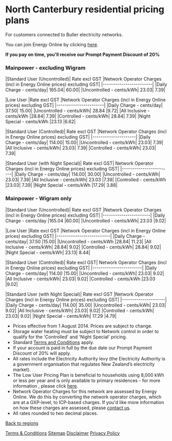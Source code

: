 # North Canterbury residential pricing plans
For customers connected to Buller electricity networks.

You can join Energy Online by clicking [here](http://www.energyonline.co.nz/Default.aspx?tabid=98).

**If you pay on time, you'll receive our Prompt Payment Discount of 20%**


### Mainpower - excluding Wigram
|Standard User (Uncontrolled)|	Rate excl GST	|Network Operator Charges (incl in Energy Online prices) excluding GST|
|------------------------|
|Daily Charge - cents/day|	165.04|	60.00|
|Uncontrolled - cents/kWh|	23.03|	7.39|
 

|Low User	|Rate excl GST	|Network Operator Charges (incl in Energy Online prices) excluding GST|
|-----------------------|
|Daily Charge - cents/day|	37.50|	15.00|
|Uncontrolled - cents/kWh|	28.84	|9.72|
|All Inclusive - cents/kWh	|28.84|	7.39|
|Controlled - cents/kWh|	28.84|	7.39|
|Night Special - cents/kWh	|23.13	|6.62|
 

|Standard User (Controlled)|	Rate excl GST	|Network Operator Charges (incl in Energy Online prices) excluding GST|
|---------------------|
|Daily Charge - cents/day|	114.00|	15.00|
|Uncontrolled - cents/kWh|	23.03|	7.39|
|All Inclusive - cents/kWh|	23.03|	7.39|
|Controlled - cents/kWh|	23.03|	7.39|
 

|Standard User (with Night Special)|	Rate excl GST|	Network Operator Charges (incl in Energy Online prices) excluding GST|
|------------------------|
|Daily Charge - cents/day|	114.00|	30.00|
|Uncontrolled - cents/kWh|	23.03|	7.39|
|All Inclusive - cents/kWh|	23.03	|7.39|
|Controlled - cents/kWh	|23.03|	7.39|
|Night Special - cents/kWh	|17.29|	3.88|
 

### Mainpower - Wigram only
|Standard User (Uncontrolled)|	Rate excl GST	|Network Operator Charges (incl in Energy Online prices) excluding GST|
|-----------------------|
|Daily Charge - cents/day	|165.04	|60.00|
|Uncontrolled - cents/kWh|	23.03	|9.02|
 

|Low User	|Rate excl GST	|Network Operator Charges (incl in Energy Online prices) excluding GST|
|--------------------------|
|Daily Charge - cents/day|	37.50	|15.00|
|Uncontrolled - cents/kWh	|28.84|	11.23|
|All Inclusive - cents/kWh|	28.84|	9.02|
|Controlled - cents/kWh|	28.84|	9.02|
|Night Special - cents/kWh|	23.13|	8.44|
 

|Standard User (Controlled)|	Rate excl GST|	Network Operator Charges (incl in Energy Online prices) excluding GST|
|------------------------|
|Daily Charge - cents/day|	114.00	|15.00|
|Uncontrolled - cents/kWh|	23.03|	9.02|
|All Inclusive - cents/kWh|	23.03|	9.02|
|Controlled - cents/kWh	|23.03	|9.02|
 

|Standard User (with Night Special)|	Rate excl GST	|Network Operator Charges (incl in Energy Online prices) excluding GST|
|---------------------|
|Daily Charge - cents/day|	114.00|	35.00|
|Uncontrolled - cents/kWh|	23.03|	9.02|
|All Inclusive - cents/kWh|	23.03|	9.02|
|Controlled - cents/kWh|	23.03|	9.02|
|Night Special - cents/kWh|	17.29	|4.79|

- Prices effective from 1 August 2014. Prices are subject to change.
- Storage water heating must be subject to Network control in order to qualify for the 'Controlled' and 'Night Special' pricing.
- Standard [Terms and Conditions](http://www.energyonline.co.nz/terms) apply.
- If your account is paid in full by the due date our Prompt Payment Discount of 20% will apply.
- All rates include the Electricity Authority levy (the Electricity Authority is a government organisation that regulates New Zealand’s electricity market).
- The Low User Pricing Plan is beneficial to households using 8,000 kWh or less per year and is only available to primary residences - for more information , please click [here](http://www.energyonline.co.nz/Default.aspx?tabid=148).
- Network Operator Charges for this network are assessed by Energy Online.  We do this by converting the network operator charges, which are at a GXP-level, to ICP-based charges.  If you'd like more information on how these charges are assessed, please [contact us](http://www.energyonline.co.nz/home/contact_us).
- All rates rounded to two decimal places.


[Back to regions](http://www.energyonline.co.nz/residential/pricing_plans/residential_electricity_pricing_plans)

[Terms & Conditions](http://www.energyonline.co.nz/terms)
[Sitemap](http://www.energyonline.co.nz/home/site_map)
[Disclaimer](http://www.energyonline.co.nz/home/site_map/disclaimer)
[Privacy Policy](http://www.energyonline.co.nz/home/site_map/privacy_policy)
